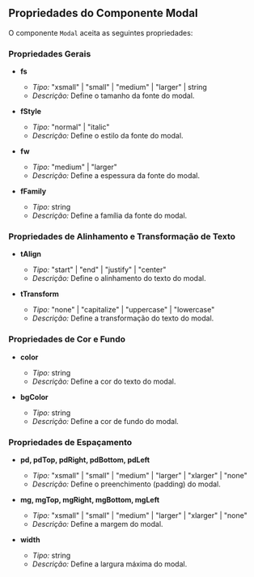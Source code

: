 ## Propriedades do Componente Modal

O componente `Modal` aceita as seguintes propriedades:

### Propriedades Gerais

- **fs**
  - *Tipo:* "xsmall" | "small" | "medium" | "larger" | string
  - *Descrição:* Define o tamanho da fonte do modal.

- **fStyle**
  - *Tipo:* "normal" | "italic"
  - *Descrição:* Define o estilo da fonte do modal.

- **fw**
  - *Tipo:* "medium" | "larger"
  - *Descrição:* Define a espessura da fonte do modal.

- **fFamily**
  - *Tipo:* string
  - *Descrição:* Define a família da fonte do modal.

### Propriedades de Alinhamento e Transformação de Texto

- **tAlign**
  - *Tipo:* "start" | "end" | "justify" | "center"
  - *Descrição:* Define o alinhamento do texto do modal.

- **tTransform**
  - *Tipo:* "none" | "capitalize" | "uppercase" | "lowercase"
  - *Descrição:* Define a transformação do texto do modal.

### Propriedades de Cor e Fundo

- **color**
  - *Tipo:* string
  - *Descrição:* Define a cor do texto do modal.

- **bgColor**
  - *Tipo:* string
  - *Descrição:* Define a cor de fundo do modal.

### Propriedades de Espaçamento

- **pd, pdTop, pdRight, pdBottom, pdLeft**
  - *Tipo:* "xsmall" | "small" | "medium" | "larger" | "xlarger" | "none"
  - *Descrição:* Define o preenchimento (padding) do modal.

- **mg, mgTop, mgRight, mgBottom, mgLeft**
  - *Tipo:* "xsmall" | "small" | "medium" | "larger" | "xlarger" | "none"
  - *Descrição:* Define a margem do modal.

- **width**
  - *Tipo:* string
  - *Descrição:* Define a largura máxima do modal.

